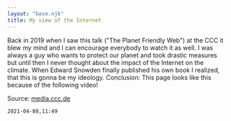 ```yaml
---
layout: "base.njk"
title: My view of the Internet
---
```


Back in 2019 when I saw this talk ("The Planet Friendly Web") at the CCC it blew my mind and I can encourage everybody to watch it as well. I was always a guy who wants to protect our planet and took drastic measures but until then I never thought about the impact of the Internet on the climate. When Edward Snowden finally published his own book I realized, that this is gonna be my ideology. Conclusion: This page looks like this because of the following video!

Source:
[media.ccc.de](https://media.ccc.de/v/36c3-10506-the_planet_friendly_web)

`2021-04-08,11:49`